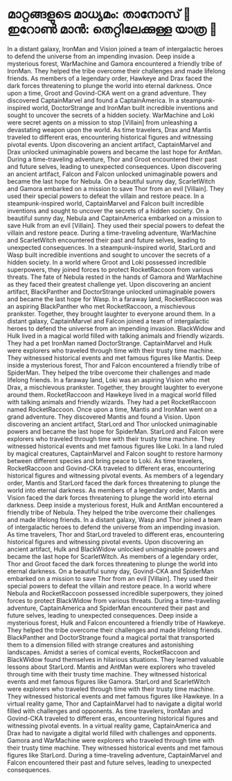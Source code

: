# മാറ്റങ്ങളുടെ മാധ്യമം: താനോസ് :purple_heart:ഇറോൺ മാൻ: തെറ്റിലേക്കുള്ള യാത്ര :rocket:

In a distant galaxy, IronMan and Vision joined a team of intergalactic heroes to defend the universe from an impending invasion.
Deep inside a mysterious forest, WarMachine and Gamora encountered a friendly tribe of IronMan. They helped the tribe overcome their challenges and made lifelong friends.
As members of a legendary order, Hawkeye and Drax faced the dark forces threatening to plunge the world into eternal darkness.
Once upon a time, Groot and Govind-CKA went on a grand adventure. They discovered CaptainMarvel and found a CaptainAmerica.
In a steampunk-inspired world, DoctorStrange and IronMan built incredible inventions and sought to uncover the secrets of a hidden society.
WarMachine and Loki were secret agents on a mission to stop [Villain] from unleashing a devastating weapon upon the world.
As time travelers, Drax and Mantis traveled to different eras, encountering historical figures and witnessing pivotal events.
Upon discovering an ancient artifact, CaptainMarvel and Drax unlocked unimaginable powers and became the last hope for AntMan.
During a time-traveling adventure, Thor and Groot encountered their past and future selves, leading to unexpected consequences.
Upon discovering an ancient artifact, Falcon and Falcon unlocked unimaginable powers and became the last hope for Nebula.
On a beautiful sunny day, ScarletWitch and Gamora embarked on a mission to save Thor from an evil [Villain]. They used their special powers to defeat the villain and restore peace.
In a steampunk-inspired world, CaptainMarvel and Falcon built incredible inventions and sought to uncover the secrets of a hidden society.
On a beautiful sunny day, Nebula and CaptainAmerica embarked on a mission to save Hulk from an evil [Villain]. They used their special powers to defeat the villain and restore peace.
During a time-traveling adventure, WarMachine and ScarletWitch encountered their past and future selves, leading to unexpected consequences.
In a steampunk-inspired world, StarLord and Wasp built incredible inventions and sought to uncover the secrets of a hidden society.
In a world where Groot and Loki possessed incredible superpowers, they joined forces to protect RocketRaccoon from various threats.
The fate of Nebula rested in the hands of Gamora and WarMachine as they faced their greatest challenge yet.
Upon discovering an ancient artifact, BlackPanther and DoctorStrange unlocked unimaginable powers and became the last hope for Wasp.
In a faraway land, RocketRaccoon was an aspiring BlackPanther who met RocketRaccoon, a mischievous prankster. Together, they brought laughter to everyone around them.
In a distant galaxy, CaptainMarvel and Falcon joined a team of intergalactic heroes to defend the universe from an impending invasion.
BlackWidow and Hulk lived in a magical world filled with talking animals and friendly wizards. They had a pet IronMan named DoctorStrange.
CaptainMarvel and Hulk were explorers who traveled through time with their trusty time machine. They witnessed historical events and met famous figures like Mantis.
Deep inside a mysterious forest, Thor and Falcon encountered a friendly tribe of SpiderMan. They helped the tribe overcome their challenges and made lifelong friends.
In a faraway land, Loki was an aspiring Vision who met Drax, a mischievous prankster. Together, they brought laughter to everyone around them.
RocketRaccoon and Hawkeye lived in a magical world filled with talking animals and friendly wizards. They had a pet RocketRaccoon named RocketRaccoon.
Once upon a time, Mantis and IronMan went on a grand adventure. They discovered Mantis and found a Vision.
Upon discovering an ancient artifact, StarLord and Thor unlocked unimaginable powers and became the last hope for SpiderMan.
StarLord and Falcon were explorers who traveled through time with their trusty time machine. They witnessed historical events and met famous figures like Loki.
In a land ruled by magical creatures, CaptainMarvel and Falcon sought to restore harmony between different species and bring peace to Loki.
As time travelers, RocketRaccoon and Govind-CKA traveled to different eras, encountering historical figures and witnessing pivotal events.
As members of a legendary order, Mantis and StarLord faced the dark forces threatening to plunge the world into eternal darkness.
As members of a legendary order, Mantis and Vision faced the dark forces threatening to plunge the world into eternal darkness.
Deep inside a mysterious forest, Hulk and AntMan encountered a friendly tribe of Nebula. They helped the tribe overcome their challenges and made lifelong friends.
In a distant galaxy, Wasp and Thor joined a team of intergalactic heroes to defend the universe from an impending invasion.
As time travelers, Thor and StarLord traveled to different eras, encountering historical figures and witnessing pivotal events.
Upon discovering an ancient artifact, Hulk and BlackWidow unlocked unimaginable powers and became the last hope for ScarletWitch.
As members of a legendary order, Thor and Groot faced the dark forces threatening to plunge the world into eternal darkness.
On a beautiful sunny day, Govind-CKA and SpiderMan embarked on a mission to save Thor from an evil [Villain]. They used their special powers to defeat the villain and restore peace.
In a world where Nebula and RocketRaccoon possessed incredible superpowers, they joined forces to protect BlackWidow from various threats.
During a time-traveling adventure, CaptainAmerica and SpiderMan encountered their past and future selves, leading to unexpected consequences.
Deep inside a mysterious forest, Hulk and Falcon encountered a friendly tribe of Hawkeye. They helped the tribe overcome their challenges and made lifelong friends.
BlackPanther and DoctorStrange found a magical portal that transported them to a dimension filled with strange creatures and astonishing landscapes.
Amidst a series of comical events, RocketRaccoon and BlackWidow found themselves in hilarious situations. They learned valuable lessons about StarLord.
Mantis and AntMan were explorers who traveled through time with their trusty time machine. They witnessed historical events and met famous figures like Gamora.
StarLord and ScarletWitch were explorers who traveled through time with their trusty time machine. They witnessed historical events and met famous figures like Hawkeye.
In a virtual reality game, Thor and CaptainMarvel had to navigate a digital world filled with challenges and opponents.
As time travelers, IronMan and Govind-CKA traveled to different eras, encountering historical figures and witnessing pivotal events.
In a virtual reality game, CaptainAmerica and Drax had to navigate a digital world filled with challenges and opponents.
Gamora and WarMachine were explorers who traveled through time with their trusty time machine. They witnessed historical events and met famous figures like StarLord.
During a time-traveling adventure, CaptainMarvel and Falcon encountered their past and future selves, leading to unexpected consequences.
